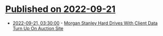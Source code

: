 # [Published on 2022-09-21](index.md)

* [2022-09-21, 03:30:00](https://hardware.slashdot.org/story/22/09/21/0153252/morgan-stanley-hard-drives-with-client-data-turn-up-on-auction-site?utm_source=rss1.0mainlinkanon&utm_medium=feed) - [Morgan Stanley Hard Drives With Client Data Turn Up On Auction Site](https://hardware.slashdot.org/story/22/09/21/0153252/morgan-stanley-hard-drives-with-client-data-turn-up-on-auction-site?utm_source=rss1.0mainlinkanon&utm_medium=feed)
